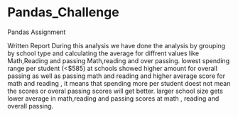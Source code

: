 # Pandas_Challenge
Pandas Assignment


Written Report 
During this analysis we have done the analysis by grouping by school type and calculating the average for diffrent values like Math,Reading and passing Math,reading and over passing.
lowest spending range per student (<$585) at schools showed higher amount for overall passing as well as passing math and reading and higher average score for math and reading , it means that spending more per student doest not mean the scores or overal passing scores will get better.
larger school size gets lower average in math,reading and passing scores at math , reading and overall passing.
